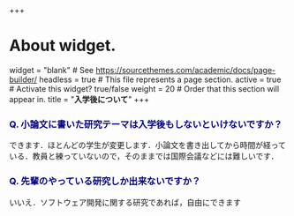 +++
# About widget.
widget = "blank"  # See https://sourcethemes.com/academic/docs/page-builder/
headless = true  # This file represents a page section.
active = true  # Activate this widget? true/false
weight = 20  # Order that this section will appear in.
title = "**入学後について**"
+++




### <span style="color:navy">Q. 小論文に書いた研究テーマは入学後もしないといけないですか？</span>
できます．ほとんどの学生が変更します．小論文を書き出してから時間が経っている．教員と練っていないので，そのままでは国際会議などには難しいです．


### <span style="color:navy">Q. 先輩のやっている研究しか出来ないですか？</span>
いいえ．ソフトウェア開発に関する研究であれば，自由にできます





